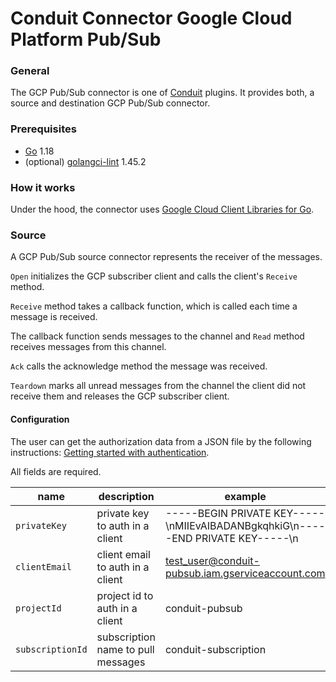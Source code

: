 # Conduit Connector Google Cloud Platform Pub/Sub

### General
The GCP Pub/Sub connector is one of [Conduit](https://github.com/ConduitIO/conduit) plugins. It provides both, a source and destination GCP Pub/Sub connector.

### Prerequisites
- [Go](https://go.dev/) 1.18
- (optional) [golangci-lint](https://github.com/golangci/golangci-lint) 1.45.2

### How it works

Under the hood, the connector uses [Google Cloud Client Libraries for Go](https://github.com/googleapis/google-cloud-go).

### Source

A GCP Pub/Sub source connector represents the receiver of the messages.

`Open` initializes the GCP subscriber client and calls the client's `Receive` method.

`Receive` method takes a callback function, which is called each time a message is received.

The callback function sends messages to the channel and `Read` method receives messages from this channel.

`Ack` calls the acknowledge method the message was received.

`Teardown` marks all unread messages from the channel the client did not receive them and releases the GCP subscriber client.

#### Configuration
The user can get the authorization data from a JSON file by the following instructions: [Getting started with authentication](https://cloud.google.com/docs/authentication/getting-started).

All fields are required.

| name             | description                        | example                                                                        |
|------------------|------------------------------------|--------------------------------------------------------------------------------|
| `privateKey`     | private key to auth in a client    | -----BEGIN PRIVATE KEY-----\nMIIEvAIBADANBgkqhkiG\n-----END PRIVATE KEY-----\n |
| `clientEmail`    | client email to auth in a client   | test_user@conduit-pubsub.iam.gserviceaccount.com                               |
| `projectId`      | project id to auth in a client     | conduit-pubsub                                                                 |
| `subscriptionId` | subscription name to pull messages | conduit-subscription                                                           |